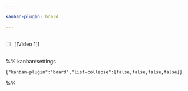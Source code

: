 ```yaml
---

kanban-plugin: board

---
```


## 

- [ ] [[Video 1]]


## 



## 



## 





%% kanban:settings
```
{"kanban-plugin":"board","list-collapse":[false,false,false,false]}
```
%%